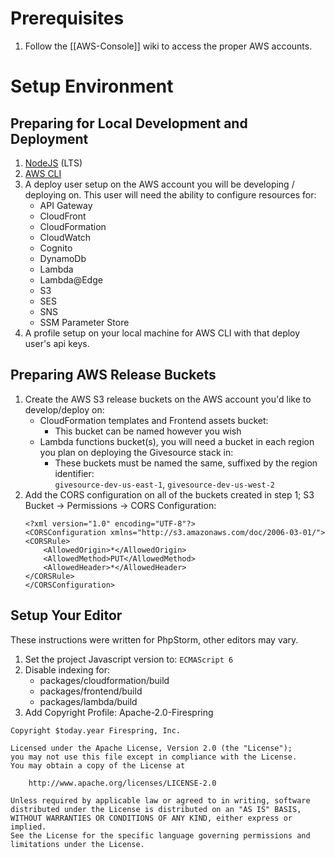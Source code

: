 # Prerequisites
1. Follow the [[AWS-Console]] wiki to access the proper AWS accounts.

# Setup Environment
## Preparing for Local Development and Deployment
1. [NodeJS](https://nodejs.org/en/) (LTS)
2. [AWS CLI](https://aws.amazon.com/cli/)
3. A deploy user setup on the AWS account you will be developing / deploying on. This user will need the ability to configure resources for:
	- API Gateway
	- CloudFront
	- CloudFormation
	- CloudWatch
	- Cognito
	- DynamoDb
	- Lambda
	- Lambda@Edge
	- S3
	- SES
	- SNS
	- SSM Parameter Store
4. A profile setup on your local machine for AWS CLI with that deploy user's api keys.

## Preparing AWS Release Buckets
1. Create the AWS S3 release buckets on the AWS account you'd like to develop/deploy on:
	- CloudFormation templates and Frontend assets bucket:
		- This bucket can be named however you wish
	- Lambda functions bucket(s), you will need a bucket in each region you plan on deploying the Givesource stack in:
		- These buckets must be named the same, suffixed by the region identifier:  
			`givesource-dev-us-east-1`, `givesource-dev-us-west-2`
2. Add the CORS configuration on all of the buckets created in step 1; S3 Bucket -> Permissions -> CORS Configuration:
	```
	<?xml version="1.0" encoding="UTF-8"?>
	<CORSConfiguration xmlns="http://s3.amazonaws.com/doc/2006-03-01/">
	<CORSRule>
	    <AllowedOrigin>*</AllowedOrigin>
	    <AllowedMethod>PUT</AllowedMethod>
	    <AllowedHeader>*</AllowedHeader>
	</CORSRule>
	</CORSConfiguration>
	```

## Setup Your Editor
These instructions were written for PhpStorm, other editors may vary.

1. Set the project Javascript version to: `ECMAScript 6`
2. Disable indexing for:
	- packages/cloudformation/build
	- packages/frontend/build
	- packages/lambda/build
3. Add Copyright Profile: Apache-2.0-Firespring
```
Copyright $today.year Firespring, Inc.

Licensed under the Apache License, Version 2.0 (the "License");
you may not use this file except in compliance with the License.
You may obtain a copy of the License at

    http://www.apache.org/licenses/LICENSE-2.0

Unless required by applicable law or agreed to in writing, software
distributed under the License is distributed on an "AS IS" BASIS,
WITHOUT WARRANTIES OR CONDITIONS OF ANY KIND, either express or implied.
See the License for the specific language governing permissions and
limitations under the License.
```
